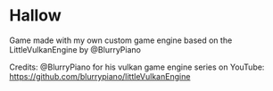 # Hallow
Game made with my own custom game engine based on the LittleVulkanEngine by @BlurryPiano

Credits:
@BlurryPiano for his vulkan game engine series on YouTube: https://github.com/blurrypiano/littleVulkanEngine
